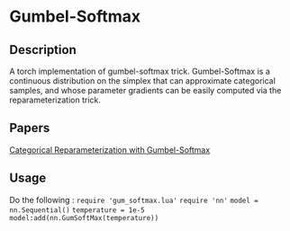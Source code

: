 # Gumbel-Softmax
## Description
A torch implementation of gumbel-softmax trick. Gumbel-Softmax is a continuous distribution on the simplex that can approximate
categorical samples, and whose parameter gradients can be easily computed via the reparameterization trick.
## Papers
[Categorical Reparameterization with Gumbel-Softmax](https://arxiv.org/pdf/1611.01144v2.pdf)
## Usage
Do the following :
`require 'gum_softmax.lua'`
`require 'nn'`
`model = nn.Sequential()`
`temperature = 1e-5`
`model:add(nn.GumSoftMax(temperature))`
